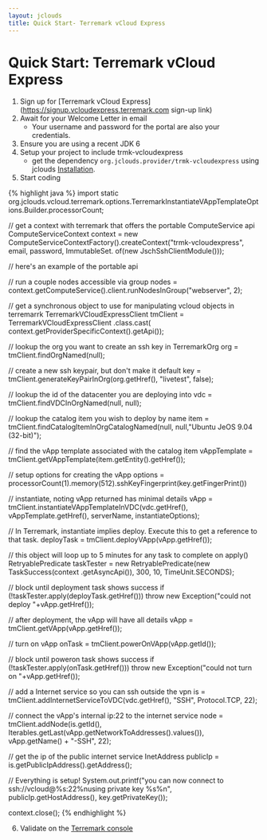 ```yaml
---
layout: jclouds
title: Quick Start- Terremark vCloud Express
---
```



# Quick Start: Terremark vCloud Express

1. Sign up for [Terremark vCloud Express](https://signup.vcloudexpress.terremark.com sign-up link)
2. Await for your Welcome Letter in email
    * Your username and password for the portal are also your credentials.
3. Ensure you are using a recent JDK 6 
4. Setup your project to include trmk-vcloudexpress
	* get the dependency `org.jclouds.provider/trmk-vcloudexpress` using jclouds [Installation](/documentation/userguide/installation-guide).
5. Start coding

{% highlight java %}
import static org.jclouds.vcloud.terremark.options.TerremarkInstantiateVAppTemplateOptions.Builder.processorCount;

// get a context with terremark that offers the portable ComputeService api
ComputeServiceContext context = new ComputeServiceContextFactory().createContext("trmk-vcloudexpress", email, password,
                                                         ImmutableSet.<Module> of(new JschSshClientModule()));

// here's an example of the portable api

// run a couple nodes accessible via group
nodes = context.getComputeService().client.runNodesInGroup("webserver", 2);


// get a synchronous object to use for manipulating vcloud objects in terremarrk
TerremarkVCloudExpressClient  tmClient = 
			TerremarkVCloudExpressClient .class.cast(
				context.getProviderSpecificContext().getApi());

// lookup the org you want to create an ssh key in
TerremarkOrg org =  tmClient.findOrgNamed(null);

// create a new ssh keypair, but don't make it default
key = tmClient.generateKeyPairInOrg(org.getHref(), "livetest", false);

// lookup the id of the datacenter you are deploying into
vdc = tmClient.findVDCInOrgNamed(null, null);

// lookup the catalog item you wish to deploy by name
item = tmClient.findCatalogItemInOrgCatalogNamed(null, null,"Ubuntu JeOS 9.04 (32-bit)");

// find the vApp template associated with the catalog item
vAppTemplate = tmClient.getVAppTemplate(item.getEntity().getHref());

// setup options for creating the vApp
options = processorCount(1).memory(512).sshKeyFingerprint(key.getFingerPrint())

// instantiate, noting vApp returned has minimal details
vApp = tmClient.instantiateVAppTemplateInVDC(vdc.getHref(), vAppTemplate.getHref(), serverName, instantiateOptions);

// In Terremark, instantiate implies deploy. Execute this to get a reference to that task.
deployTask = tmClient.deployVApp(vApp.getHref());

// this object will loop up to 5 minutes for any task to complete on apply()
RetryablePredicate<String> taskTester = new RetryablePredicate<String>(new TaskSuccess(context
         .getAsyncApi()), 300, 10, TimeUnit.SECONDS);

// block until deployment task shows success
if (!taskTester.apply(deployTask.getHref())) 
     throw new Exception("could not deploy "+vApp.getHref());

// after deployment, the vApp will have all details
vApp = tmClient.getVApp(vApp.getHref());

// turn on vApp
onTask = tmClient.powerOnVApp(vApp.getId());

// block until poweron task shows success
if (!taskTester.apply(onTask.getHref())) 
    throw new Exception("could not turn on "+vApp.getHref());

// add a Internet service so you can ssh outside the vpn
is = tmClient.addInternetServiceToVDC(vdc.getHref(), "SSH", Protocol.TCP, 22);

// connect the vApp's internal ip:22 to the internet service
node = tmClient.addNode(is.getId(), Iterables.getLast(vApp.getNetworkToAddresses().values()), vApp.getName()
         + "-SSH", 22);

// get the ip of the public internet service
InetAddress publicIp = is.getPublicIpAddress().getAddress();

// Everything is setup!
System.out.printf("you can now connect to ssh://vcloud@%s:22%nusing private key %s%n", publicIp.getHostAddress(), 
	key.getPrivateKey());

context.close();
{% endhighlight %}

6. Validate on the [Terremark console](https://my.vcloudexpress.terremark.com/default.aspx)

